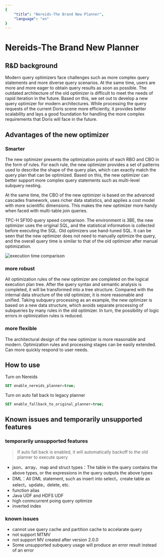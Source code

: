 ```yaml
---
{
    "title": "Nereids-The Brand New Planner",
    "language": "en"
}
---
```


<!-- 
Licensed to the Apache Software Foundation (ASF) under one
or more contributor license agreements.  See the NOTICE file
distributed with this work for additional information
regarding copyright ownership.  The ASF licenses this file
to you under the Apache License, Version 2.0 (the
"License"); you may not use this file except in compliance
with the License.  You may obtain a copy of the License at

  http://www.apache.org/licenses/LICENSE-2.0

Unless required by applicable law or agreed to in writing,
software distributed under the License is distributed on an
"AS IS" BASIS, WITHOUT WARRANTIES OR CONDITIONS OF ANY
KIND, either express or implied.  See the License for the
specific language governing permissions and limitations
under the License.
-->

# Nereids-The Brand New Planner

<version since="dev"></version>

## R&D background

Modern query optimizers face challenges such as more complex query statements and more diverse query scenarios. At the same time, users are more and more eager to obtain query results as soon as possible. The outdated architecture of the old optimizer is difficult to meet the needs of rapid iteration in the future. Based on this, we set out to develop a new query optimizer for modern architectures. While processing the query requests of the current Doris scene more efficiently, it provides better scalability and lays a good foundation for handling the more complex requirements that Doris will face in the future.

## Advantages of the new optimizer

### Smarter

The new optimizer presents the optimization points of each RBO and CBO in the form of rules. For each rule, the new optimizer provides a set of patterns used to describe the shape of the query plan, which can exactly match the query plan that can be optimized. Based on this, the new optimizer can better support more complex query statements such as multi-level subquery nesting.

At the same time, the CBO of the new optimizer is based on the advanced cascades framework, uses richer data statistics, and applies a cost model with more scientific dimensions. This makes the new optimizer more handy when faced with multi-table join queries.

TPC-H SF100 query speed comparison. The environment is 3BE, the new optimizer uses the original SQL, and the statistical information is collected before executing the SQL. Old optimizers use hand-tuned SQL. It can be seen that the new optimizer does not need to manually optimize the query, and the overall query time is similar to that of the old optimizer after manual optimization.

![execution time comparison](/images/nereids-tpch.png)

### more robust

All optimization rules of the new optimizer are completed on the logical execution plan tree. After the query syntax and semantic analysis is completed, it will be transformed into a tree structure. Compared with the internal data structure of the old optimizer, it is more reasonable and unified. Taking subquery processing as an example, the new optimizer is based on a new data structure, which avoids separate processing of subqueries by many rules in the old optimizer. In turn, the possibility of logic errors in optimization rules is reduced.

### more flexible

The architectural design of the new optimizer is more reasonable and modern. Optimization rules and processing stages can be easily extended. Can more quickly respond to user needs.

## How to use

Turn on Nereids

```sql
SET enable_nereids_planner=true;
```

Turn on auto fall back to legacy planner

```sql
SET enable_fallback_to_original_planner=true;
```

## Known issues and temporarily unsupported features

### temporarily unsupported features

> If auto fall back is enabled, it will automatically backoff to the old planner to execute query

- json、array、map and struct types：The table in the query contains the above types, or the expressions in the query outputs the above types
- DML：All DML statement, such as insert into select，create table as select，update，delete, etc.
- function alias
- Java UDF and HDFS UDF
- high conmcurrent poing query optimize
- inverted index

### known issues

- cannot use query cache and partition cache to accelarate query
- not support MTMV
- not support MV created after version 2.0.0
- Some unsupported subquery usage will produce an error result instead of an error
